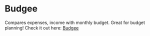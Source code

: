 # Budgee
Compares expenses, income with monthly budget. Great for budget planning!
Check it out here: [Budgee](http://budgee.berente.net)
